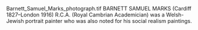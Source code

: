 Barnett_Samuel_Marks_photograph.tif BARNETT SAMUEL MARKS (Cardiff 1827–London 1916) R.C.A. (Royal Cambrian Academician) was a Welsh-Jewish portrait painter who was also noted for his social realism paintings.
